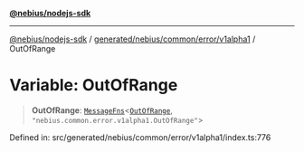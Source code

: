 [**@nebius/nodejs-sdk**](../../../../../../README.md)

---

[@nebius/nodejs-sdk](../../../../../../README.md) / [generated/nebius/common/error/v1alpha1](../README.md) / OutOfRange

# Variable: OutOfRange

> **OutOfRange**: [`MessageFns`](../../../../../../runtime/protos/core/interfaces/MessageFns.md)\<[`OutOfRange`](../interfaces/OutOfRange.md), `"nebius.common.error.v1alpha1.OutOfRange"`\>

Defined in: src/generated/nebius/common/error/v1alpha1/index.ts:776
